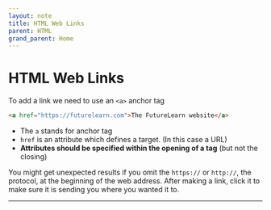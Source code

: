 ```yaml
---
layout: note
title: HTML Web Links
parent: HTML
grand_parent: Home
---
```


# HTML Web Links

To add a link we need to use an `<a>` anchor tag

```html
<a href="https://futurelearn.com">The FutureLearn website</a>
```

- The `a` stands for anchor tag
- `href` is an attribute which defines a target. (In this case a URL)
- **Attributes should be specified within the opening of a tag** (but not the closing)

You might get unexpected results if you omit the `https://` or `http://`, the protocol, at the beginning of the web address. After making a link, click it to make sure it is sending you where you wanted it to.

---
